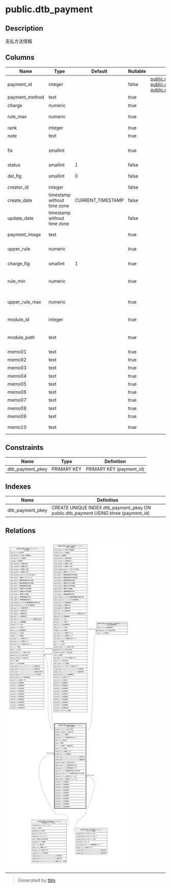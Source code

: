 # public.dtb_payment

## Description

支払方法情報

## Columns

| Name | Type | Default | Nullable | Children | Parents | Comment |
| ---- | ---- | ------- | -------- | -------- | ------- | ------- |
| payment_id | integer |  | false | [public.dtb_order](public.dtb_order.md) [public.dtb_order_temp](public.dtb_order_temp.md) [public.dtb_payment_options](public.dtb_payment_options.md) |  | 支払方法ID |
| payment_method | text |  | true |  |  | 支払方法 |
| charge | numeric |  | true |  |  | 手数料 |
| rule_max | numeric |  | true |  |  | 利用条件(円以上) |
| rank | integer |  | true |  |  | 表示順 |
| note | text |  | true |  |  | 備考 |
| fix | smallint |  | true |  |  | 固定:1　自由設定:2 |
| status | smallint | 1 | false |  |  | 状態 |
| del_flg | smallint | 0 | false |  |  | 削除フラグ |
| creator_id | integer |  | false |  | [public.dtb_member](public.dtb_member.md) | 作成者ID |
| create_date | timestamp without time zone | CURRENT_TIMESTAMP | false |  |  | 作成日時 |
| update_date | timestamp without time zone |  | false |  |  | 更新日時 |
| payment_image | text |  | true |  |  | 支払方法ロゴ |
| upper_rule | numeric |  | true |  |  | 利用条件(円以下) |
| charge_flg | smallint | 1 | true |  |  | 手数料設定フラグ |
| rule_min | numeric |  | true |  |  | 利用条件(円以上)の下限 |
| upper_rule_max | numeric |  | true |  |  | 利用条件(円以下)の上限 |
| module_id | integer |  | true |  | [public.dtb_module](public.dtb_module.md) | 追加モジュールID |
| module_path | text |  | true |  |  | 追加モジュールパス |
| memo01 | text |  | true |  |  | 汎用項目1 |
| memo02 | text |  | true |  |  | 汎用項目2 |
| memo03 | text |  | true |  |  | 汎用項目3 |
| memo04 | text |  | true |  |  | 汎用項目4 |
| memo05 | text |  | true |  |  | 汎用項目5 |
| memo06 | text |  | true |  |  | 汎用項目6 |
| memo07 | text |  | true |  |  | 汎用項目7 |
| memo08 | text |  | true |  |  | 汎用項目8 |
| memo09 | text |  | true |  |  | 汎用項目9 |
| memo10 | text |  | true |  |  | 汎用項目10 |

## Constraints

| Name | Type | Definition |
| ---- | ---- | ---------- |
| dtb_payment_pkey | PRIMARY KEY | PRIMARY KEY (payment_id) |

## Indexes

| Name | Definition |
| ---- | ---------- |
| dtb_payment_pkey | CREATE UNIQUE INDEX dtb_payment_pkey ON public.dtb_payment USING btree (payment_id) |

## Relations

![er](public.dtb_payment.svg)

---

> Generated by [tbls](https://github.com/k1LoW/tbls)
